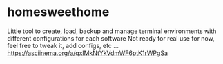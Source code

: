 # homesweethome
Little tool to create, load, backup and manage terminal environments with different configurations for each software
Not ready for real use for now, feel free to tweak it, add configs, etc ...
https://asciinema.org/a/qxlMkNtYkVdmWF6ptK1rWPgSa
